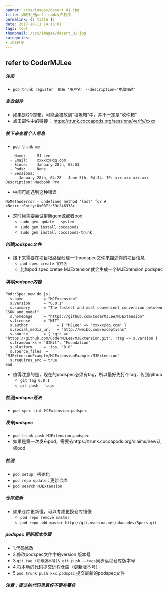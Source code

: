 ```yaml
---
banner: /css/images/desert_01.jpg
title: 如何利用pod trunk发布程序
permalink: {{ title }}
date: 2017-10-11 14:16:01
tags: tool
thumbnail: /css/images/desert_01.jpg
categories:
- iOS开发
---
```

refer to CoderMJLee
---
##### 注册
* `pod trunk register  邮箱 '用户名' --description='电脑描述'`

##### 查收邮件
* 如果是QQ邮箱，可能会被放到“垃圾箱”中，并不一定是“收件箱”
* 点击邮件中的链接：
https://trunk.cocoapods.org/sessions/verify/xxxx

##### 接下来查看个人信息

<!--more-->

* `pod trunk me`

```
  - Name:     MJ Lee
  - Email:    xxxxxx@qq.com
  - Since:    January 28th, 03:53
  - Pods:     None
  - Sessions:
    - January 28th, 04:28 - June 5th, 04:34. IP: xxx.xxx.xxx.xxx Description: Macbook Pro
```
* 中间可能遇到这种错误

```
NoMethodError - undefined method 'last' for #<Netrc::Entry:0x007fc59c246378>
```
* 这时候需要尝试更新gem源或者pod
	* `sudo gem update --system`
	* `sudo gem install cocoapods`  
	* `sudo gem install cocospods-trunk`  

##### 创建podspec文件
* 接下来需要在项目根路径创建一个podspec文件来描述你的项目信息  
	* `pod spec create 文件名`  
	* 比如pod spec cretae MJExtension就会生成一个MJExtension.podspec

##### 填写podspec内容
```
Pod::Spec.new do |s|
  s.name         = "MJExtension"
  s.version      = "0.0.1"
  s.summary      = "The fastest and most convenient conversion between JSON and model"
  s.homepage     = "https://github.com/CoderMJLee/MJExtension"
  s.license      = "MIT"
  s.author             = { "MJLee" => "xxxxx@qq.com" }
  s.social_media_url   = "http://weibo.com/exceptions"
  s.source       = { :git => "https://github.com/CoderMJLee/MJExtension.git", :tag => s.version }
  s.frameworks = "UIKit", "Foundation"
  s.platform     = :ios, "8.0"
  s.source_files  = "MJExtensionExample/MJExtensionExample/MJExtension"
  s.requires_arc = true
end
```
* 值得注意的是，现在的podspec必须有tag，所以最好先打个tag，传到github  
	* `git tag 0.0.1`    
	* `git push --tags`

##### 检测podspec语法
* `pod spec lint MJExtension.podspec`

##### 发布podspec
* `pod trunk push MJExtension.podspec`  
* 如果是第一次发布pod，需要去https://trunk.cocoapods.org/claims/new认领pod

##### 检测
* `pod setup` : 初始化
* `pod repo update` : 更新仓库
* `pod search MJExtension`

##### 仓库更新
* 如果仓库更新慢，可以考虑更换仓库镜像
    * `pod repo remove master`
    * `pod repo add master http://git.oschina.net/akuandev/Specs.git`
##### podspec 更新版本步骤

* 1.代码修改
* 2.修改podspec文件中的version 版本号
* 3.`git tag (后跟版本号)& git push —-tags`同步远程仓库版本号
* 4.将本地的代码提交远程仓库（更新版本号）
* 5.`pod trunk push xxx.podspec` 提交最新的podspec文件

##### 注意：提交的代码里最好不要有警告
